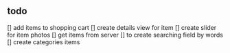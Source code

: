 ## todo

[] add items to shopping cart
[] create details view for item
[] create slider for item photos
[] get items from server
[] to create searching field by words
[] create categories items
